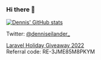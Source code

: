 ### Hi there 👋

[![Dennis' GitHub stats](https://github-readme-stats.vercel.app/api?username=denniseilander&show_icons=true)](https://github.com/denniseilander/denniseilander)

Twitter: [@denniseilander_](https://twitter.com/denniseilander_)

[Laravel Holiday Giveaway 2022](https://laravelgiveaway.com/2022/access)  
Referral code: RE-3JME85M8PKYM

<!--
**denniseilander/denniseilander** is a ✨ _special_ ✨ repository because its `README.md` (this file) appears on your GitHub profile.
-->
